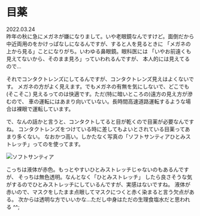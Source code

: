 # 目薬

2022.03.24<br />
昨年の秋に急にメガネが嫌になりまして。いや老眼鏡なんですけど。面倒だから
中近両用のをかけっぱなしになるんですが、すると人を見るときに
「メガネの上から見る」ことになりがち。いわゆる鼻眼鏡。眼科医には
「いやお前遠くも見えてないから、そのまま見ろ」っていわれるんですが、
本人的には見えてるので...

それでコンタクトレンズにしてるんですが、コンタクトレンズ見えはよくないです。
メガネの方がよく見えます。でもメガネの有無を気にしないで、どこでも (そこそこ)
見えるってのは快適です。ただ(特に暗いところの)遠方の見え方が滲むので、
車の運転にはあまり向いていない。長時間高速道路運転するような場合は裸眼で運転しています。

で、なんの話かと言うと、コンタクトしてると目が乾くので目薬が必要なんですね。
コンタクトレンズをつけている時に差してもよいとされている目薬ってあまり多くない。
なおかつ高い。しかたなく写真の「ソフトサンティアひとみストレッチ」ってのを使ってます。

![ソフトサンティア](softsantia.png)

こっちは液体が赤色。もっとやすいひとみストレッチじゃないのもあるんですが、
そっちは無色透明。なんとなく「ひとみストレッチ」
したら良さそうな気がするのでひとみストレッチにしているんですが、実感はないですね。
液体が赤いので、マスクをしたまま点眼してマスクにつくと赤く染まると言う欠点がある。
次からは透明な方でいいかな...ただし中身はただの生理食塩水だと思われる ^^;